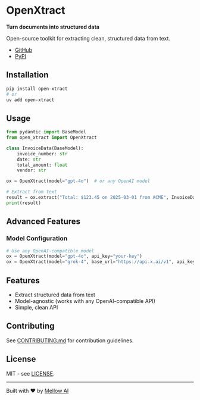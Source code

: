 # OpenXtract

**Turn documents into structured data**

Open-source toolkit for extracting clean, structured data from text.

- [GitHub](https://github.com/Mellow-Artificial-Intelligence/open-xtract)
- [PyPI](https://pypi.org/project/open-xtract/)

## Installation

```bash
pip install open-xtract
# or
uv add open-xtract
```

## Usage

```python
from pydantic import BaseModel
from open_xtract import OpenXtract

class InvoiceData(BaseModel):
    invoice_number: str
    date: str
    total_amount: float
    vendor: str

ox = OpenXtract(model="gpt-4o")  # or any OpenAI model

# Extract from text
result = ox.extract("Total: $123.45 on 2025-03-01 from ACME", InvoiceData)
print(result)
```

## Advanced Features

### Model Configuration

```python
# Use any OpenAI-compatible model
ox = OpenXtract(model="gpt-4o", api_key="your-key")
ox = OpenXtract(model="grok-4", base_url="https://api.x.ai/v1", api_key="your-xai-key")
```

## Features

- Extract structured data from text
- Model-agnostic (works with any OpenAI-compatible API)
- Simple, clean API

## Contributing

See [CONTRIBUTING.md](CONTRIBUTING.md) for contribution guidelines.

## License

MIT - see [LICENSE](LICENSE).

---

Built with ❤️ by [Mellow AI](https://github.com/Mellow-Artificial-Intelligence)
